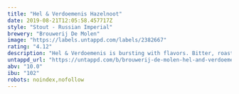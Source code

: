 ```yaml
---
title: "Hel & Verdoemenis Hazelnoot"
date: 2019-08-21T12:05:58.457717Z
style: "Stout - Russian Imperial"
brewery: "Brouwerij De Molen"
image: "https://labels.untappd.com/labels/2382667"
rating: "4.12"
description: "Hel & Verdoemenis is bursting with flavors. Bitter, roasted, chocolate, coffee. All times 2. It's this why it's our Flag Ship and best selling Imperial Stout. For this edition we added hazelnut to add even an extra dimension. Flavour indication: chocolate, coffee Translates as  Hell & Damnation Hazelnut "
untappd_url: "https://untappd.com/b/brouwerij-de-molen-hel-and-verdoemenis-hazelnoot/2382667"
abv: "10.0"
ibu: "102"
robots: noindex,nofollow
---
```

